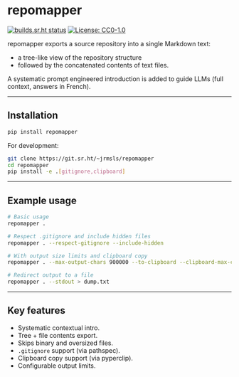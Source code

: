 # repomapper

[![builds.sr.ht status](https://builds.sr.ht/~jcdenton/repomapper.svg)](https://builds.sr.ht/~jcdenton/repomapper?)
[![License: CC0-1.0](https://img.shields.io/badge/license-CC0%201.0-blue.svg)](https://creativecommons.org/publicdomain/zero/1.0/)

repomapper exports a source repository into a single Markdown text:  
- a tree-like view of the repository structure  
- followed by the concatenated contents of text files.  

A systematic prompt engineered introduction is added to guide LLMs (full context, answers in French).

---

## Installation

```bash
pip install repomapper
```

For development:

```bash
git clone https://git.sr.ht/~jrmsls/repomapper
cd repomapper
pip install -e .[gitignore,clipboard]
```

---

## Example usage

```bash
# Basic usage
repomapper .

# Respect .gitignore and include hidden files
repomapper . --respect-gitignore --include-hidden

# With output size limits and clipboard copy
repomapper . --max-output-chars 900000 --to-clipboard --clipboard-max-chars 700000

# Redirect output to a file
repomapper . --stdout > dump.txt
```

---

## Key features

- Systematic contextual intro.  
- Tree + file contents export.  
- Skips binary and oversized files.  
- `.gitignore` support (via pathspec).  
- Clipboard copy support (via pyperclip).  
- Configurable output limits.